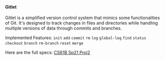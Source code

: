 #### Gitlet

Gitlet is a simplified version control system that mimics some functionalities of Git. 
It's designed to track changes in files and directories while handling multiple versions of data through commits and branches.

Implemented Features:
`init` 
`add` 
`commit`
`rm`
`log` 
`global-log`
`find` 
`status` 
`checkout` 
`branch` 
`rm-branch` 
`reset` 
`merge`




Here are the full specs: [CS61B Sp21 Proj2](https://sp21.datastructur.es/materials/proj/proj2/proj2)
